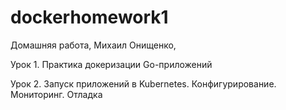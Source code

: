 # dockerhomework1

Домашняя работа, Михаил Онищенко,

Урок 1. Практика докеризации Go-приложений

Урок 2. Запуск приложений в Kubernetes. Конфигурирование. Мониторинг. Отладка